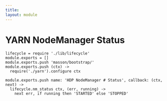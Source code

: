 ```yaml
---
title: 
layout: module
---
```


# YARN NodeManager Status

    lifecycle = require './lib/lifecycle'
    module.exports = []
    module.exports.push 'masson/bootstrap/'
    module.exports.push (ctx) ->
      require('./yarn').configure ctx

    module.exports.push name: 'HDP NodeManager # Status', callback: (ctx, next) ->
      lifecycle.nm_status ctx, (err, running) ->
        next err, if running then 'STARTED' else 'STOPPED'


